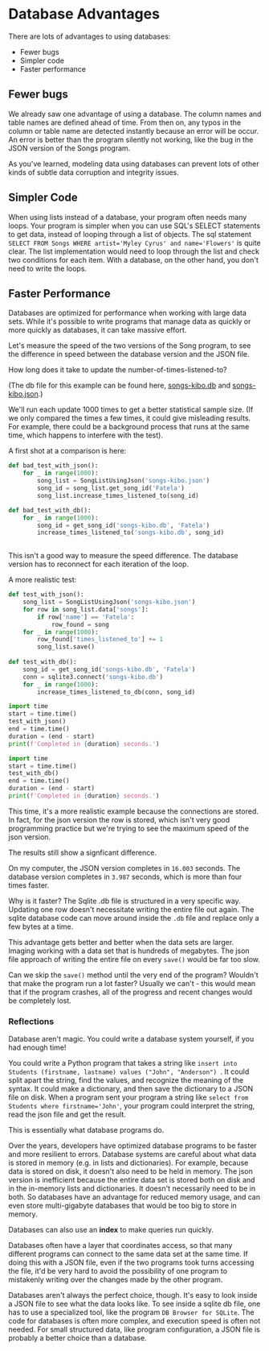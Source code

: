 # Database Advantages

There are lots of advantages to using databases:

- Fewer bugs
- Simpler code
- Faster performance

## Fewer bugs

We already saw one advantage of using a database. The column names and table names are defined ahead of time. From then on, any typos in the column or table name are detected instantly because an error will be occur. An error is better than the program silently not working, like the bug in the JSON version of the Songs program.

As you've learned, modeling data using databases can prevent lots of other kinds of subtle data corruption and integrity issues.

## Simpler Code

When using lists instead of a database, your program often needs many loops. Your program is simpler when you can use SQL's SELECT statements to get data, instead of looping through a list of objects. The sql statement `SELECT FROM Songs WHERE artist='Myley Cyrus' and name='Flowers'` is quite clear. The list implementation would need to loop through the list and check two conditions for each item. With a database, on the other hand, you don't need to write the loops.

## Faster Performance

Databases are optimized for performance when working with large data sets. While it's possible to write programs that manage data as quickly or more quickly as databases, it can take massive effort.

Let's measure the speed of the two versions of the Song program, to see the difference in speed between the database version and the JSON file. 

How long does it take to update the number-of-times-listened-to?

(The db file for this example can be found here, [songs-kibo.db](https://github.com/kibo-programming-2-jan-23/walkthroughs/blob/main/db-and-vis/songs-kibo.db) and [songs-kibo.json](https://github.com/kibo-programming-2-jan-23/walkthroughs/blob/main/db-and-vis/songs-kibo.json).)

We'll run each update 1000 times to get a better statistical sample size. (If we only compared the times a few times, it could give misleading results. For example, there could be a background process that runs at the same time, which happens to interfere with the test).

A first shot at a comparison is here:

```python
def bad_test_with_json():
    for _ in range(1000):
        song_list = SongListUsingJson('songs-kibo.json')
        song_id = song_list.get_song_id('Fatela')
        song_list.increase_times_listened_to(song_id)

def bad_test_with_db():
    for _ in range(1000):
        song_id = get_song_id('songs-kibo.db', 'Fatela')
        increase_times_listened_to('songs-kibo.db', song_id)
        
```

This isn't a good way to measure the speed difference. The database version has to reconnect for each iteration of the loop.

A more realistic test:

```python
def test_with_json():
    song_list = SongListUsingJson('songs-kibo.json')
    for row in song_list.data['songs']:
        if row['name'] == 'Fatela':
            row_found = song
    for _ in range(1000):
        row_found['times_listened_to'] += 1
        song_list.save()
    
def test_with_db():
    song_id = get_song_id('songs-kibo.db', 'Fatela')
    conn = sqlite3.connect('songs-kibo.db')
    for _ in range(1000):
        increase_times_listened_to_db(conn, song_id)

import time
start = time.time()
test_with_json()
end = time.time()
duration = (end - start)
print(f'Completed in {duration} seconds.')

import time
start = time.time()
test_with_db()
end = time.time()
duration = (end - start)
print(f'Completed in {duration} seconds.')
```

This time, it's a more realistic example because the connections are stored. In fact, for the json version the row is stored, which isn't very good programming practice but we're trying to see the maximum speed of the json version.

The results still show a signficant difference.

On my computer, the JSON version completes in `16.003` seconds. The database version completes in `3.987` seconds, which is more than four times faster.

Why is it faster? The Sqlite .db file is structured in a very specific way. Updating one row doesn't necessitate writing the entire file out again. The sqlite database code can move around inside the `.db` file and replace only a few bytes at a time.

This advantage gets better and better when the data sets are larger. Imaging working with a data set that is hundreds of megabytes. The json file approach of writing the entire file on every `save()` would be far too slow.

Can we skip the `save()` method until the very end of the program? Wouldn't that make the program run a lot faster? Usually we can't - this would mean that if the program crashes, all of the progress and recent changes would be completely lost.

### Reflections

Database aren't magic. You could write a database system yourself, if you had enough time! 

You could write a Python program that takes a string like `insert into Students (firstname, lastname) values ("John", "Anderson") `. It could split apart the string, find the values, and recognize the meaning of the syntax. It could make a dictionary, and then save the dictionary to a JSON file on disk. When a program sent your program a string like `select from Students where firstname='John'`, your program could interpret the string, read the json file and get the result.

This is essentially what database programs do. 

Over the years, developers have optimized database programs to be faster and more resilient to errors. Database systems are careful about what data is stored in memory (e.g. in lists and dictionaries). For example, because data is stored on disk, it doesn't also need to be held in memory. The json version is inefficient because the entire data set is stored both on disk and in the in-memory lists and dictionaries. It doesn't necessarily need to be in both. So databases have an advantage for reduced memory usage, and can even store multi-gigabyte databases that would be too big to store in memory.

Databases can also use an **index** to make queries run quickly.

Databases often have a layer that coordinates access, so that many different programs can connect to the same data set at the same time. If doing this with a JSON file, even if the two programs took turns accessing the file, it'd be very hard to avoid the possibility of one program to mistakenly writing over the changes made by the other program.

Databases aren't always the perfect choice, though. It's easy to look inside a JSON file to see what the data looks like. To see inside a sqlite db file, one has to use a specialized tool, like the program `DB Browser for SQLite`. The code for databases is often more complex, and execution speed is often not needed. For small structured data, like program configuration, a JSON file is probably a better choice than a database.
